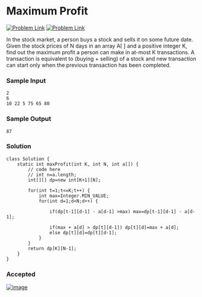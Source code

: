 #  Maximum Profit

[![Problem Link](../assets/gfg.svg)](https://practice.geeksforgeeks.org/problems/maximum-profit4657/1)
[![Problem Link](../assets/lc.svg)](...problem...)

In the stock market, a person buys a stock and sells it on some future date. Given the stock prices of N days in an array A[ ] and a positive integer K, find out the maximum profit a person can make in at-most K transactions. A transaction is equivalent to (buying + selling) of a stock and new transaction can start only when the previous transaction has been completed.
### Sample Input
```
2
6
10 22 5 75 65 80
```
### Sample Output
```
87
```

### Solution
```
class Solution {
    static int maxProfit(int K, int N, int a[]) {
        // code here
        // int n=a.length;
		int[][] dp=new int[K+1][N];
		
		for(int t=1;t<=K;t++) {
			int max=Integer.MIN_VALUE;
			for(int d=1;d<N;d++) {
				
				if(dp[t-1][d-1] - a[d-1] >max) max=dp[t-1][d-1] - a[d-1];
				
				if(max + a[d] > dp[t][d-1]) dp[t][d]=max + a[d];
				else dp[t][d]=dp[t][d-1];
			}
		}
		return dp[K][N-1];
    }
}

```

### Accepted
[![image](https://user-images.githubusercontent.com/66162540/149616064-56b832e3-151d-44d0-99f0-6c305366e398.png)](https://practice.geeksforgeeks.org/problems/maximum-profit4657/1)